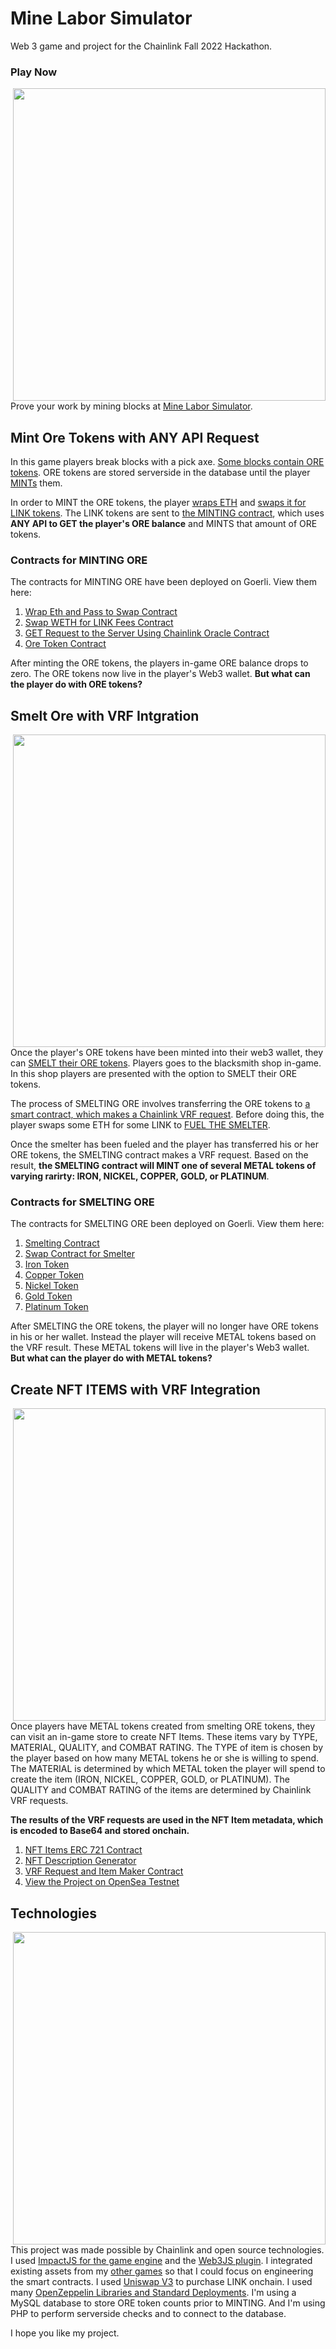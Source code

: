 # Mine Labor Simulator
Web 3 game and project for the Chainlink Fall 2022 Hackathon. 

<h3>Play Now</h3>

<img src='https://minelaborsimulator.com/images-and-demo/screen-shot-01-min.png' width="500px" align="right"/>

Prove your work by mining blocks at <a href='https://minelaborsimulator.com/' target='_blank'> Mine Labor Simulator</a>. 

<h2>Mint Ore Tokens with ANY API Request</h2>
In this game players break blocks with a pick axe. <a href='https://github.com/Donzo/Mine-Labor-Simulator/blob/main/code/php/check-for-ore.php' target='_blank'>Some blocks contain ORE tokens</a>. ORE tokens are stored serverside in the database until the player <a href='https://github.com/Donzo/Mine-Labor-Simulator/blob/main/code/js/mint-ore.php' target='_blank'>MINTs</a> them. 

In order to MINT the ORE tokens, the player <a href='https://github.com/Donzo/Mine-Labor-Simulator/blob/main/code/sol/eth-wrap-and-swap.sol' target='_blank'>wraps ETH</a> and <a href='https://github.com/Donzo/Mine-Labor-Simulator/blob/main/code/sol/buyLink.sol' target='_blank'>swaps it for LINK tokens</a>. The LINK tokens are sent to <a href='https://github.com/Donzo/Mine-Labor-Simulator/blob/main/code/sol/oreQueryAndMint.%10sol' target='_blank'>the MINTING contract</a>, which uses <strong>ANY API to GET the player's ORE balance</strong> and MINTS that amount of ORE tokens. 

<h3>Contracts for MINTING ORE</h3>

The contracts for MINTING ORE have been deployed on Goerli. View them here:

1. <a href='https://goerli.etherscan.io/address/0xd14cCfdA73b3b9e98f872dC51aA05B5b80D900C4#code' target='_blank'>Wrap Eth and Pass to Swap Contract</a>
2. <a href='https://goerli.etherscan.io/address/0xD35c9101485A56A171c038282132556a95504A6E#code' target='_blank'>Swap WETH for LINK Fees Contract</a>
3. <a href='https://goerli.etherscan.io/address/0x0701dba7588e9908c12d88d14aa02297354f9e11#code' target='_blank'>GET Request to the Server Using Chainlink Oracle Contract</a>
4. <a href='https://goerli.etherscan.io/address/0x92C92a9E71a6CFcd39B621eb66804Ac28186849F#code' target='_blank'>Ore Token Contract</a>

After minting the ORE tokens, the players in-game ORE balance drops to zero. The ORE tokens now live in the player's Web3 wallet. <strong>But what can the player do with ORE tokens?</strong>


<h2>Smelt Ore with VRF Intgration</h2>

<img src='https://minelaborsimulator.com/images-and-demo/screen-shot-02-min.png' width="500px" align="right"/>

Once the player's ORE tokens have been minted into their web3 wallet, they can <a href='https://github.com/Donzo/Mine-Labor-Simulator/blob/main/code/js/smelt-ore.php' target='_blank'>SMELT their ORE tokens</a>. Players goes to the blacksmith shop in-game. In this shop players are presented with the option to SMELT their ORE tokens.  

The process of SMELTING ORE involves transferring the ORE tokens to <a href='https://github.com/Donzo/Mine-Labor-Simulator/blob/main/code/sol/smelter.sol' target='_blank'>a smart contract, which makes a Chainlink VRF request</a>. Before doing this, the player swaps some ETH for some LINK to <a href='https://github.com/Donzo/Mine-Labor-Simulator/blob/main/code/sol/load-smelter.sol' target='_blank'>FUEL THE SMELTER</a>.

Once the smelter has been fueled and the player has transferred his or her ORE tokens, the SMELTING contract makes a VRF request. Based on the result, <strong>the SMELTING contract will MINT one of several METAL tokens of varying rarirty: IRON, NICKEL, COPPER, GOLD, or PLATINUM</strong>.

<h3>Contracts for SMELTING ORE</h3>

The contracts for SMELTING ORE been deployed on Goerli. View them here:

1. <a href='https://goerli.etherscan.io/address/0x9f659da618419a3baddb9a2a9cb2bb8a1584237f#code' target='_blank'>Smelting Contract</a>
2. <a href='https://goerli.etherscan.io/address/0x91fe1517fdf17ae2c338602d14a3e156013e61d2#code' target='_blank'>Swap Contract for Smelter</a>
3. <a href='https://goerli.etherscan.io/address/0xd020ee009eba367b279546c9ed47ba49a0bcb159#code' target='_blank'>Iron Token</a>
4. <a href='https://goerli.etherscan.io/address/0x07fc989b730fd2f6fe72c9a3294213cea3da768e#code' target='_blank'>Copper Token</a>
5. <a href='https://goerli.etherscan.io/address/0x2efe634fad801a68b86bbbf153935fd6222a1236#code' target='_blank'>Nickel Token</a>
6. <a href='https://goerli.etherscan.io/address/0x01f1fb3293546e257c7fa94ff04b5ab314bdee50#code' target='_blank'>Gold Token</a>
7. <a href='https://goerli.etherscan.io/address/0xffb97dc57c5d891560aae5af5460fcf69a217e64#code' target='_blank'>Platinum Token</a>

After SMELTING the ORE tokens, the player will no longer have ORE tokens in his or her wallet. Instead the player will receive METAL tokens based on the VRF result. These METAL tokens will live in the player's Web3 wallet. <strong>But what can the player do with METAL tokens?</strong>

<h2>Create NFT ITEMS with VRF Integration</h2>

<img src='https://minelaborsimulator.com/images-and-demo/screen-shot-03-min.png' width="500px" align="right"/>

Once players have METAL tokens created from smelting ORE tokens, they can visit an in-game store to create NFT Items. These items vary by TYPE, MATERIAL, QUALITY, and COMBAT RATING. The TYPE of item is chosen by the player based on how many METAL tokens he or she is willing to spend. The MATERIAL is determined by which METAL token the player will spend to create the item (IRON, NICKEL, COPPER, GOLD, or PLATINUM). The QUALITY and COMBAT RATING of the items are determined by Chainlink VRF requests. 

<strong>The results of the VRF requests are used in the NFT Item metadata, which is encoded to Base64 and stored onchain.</strong> 


1. <a href='https://goerli.etherscan.io/address/0x54630734636ba61dd1ede7e4481ab0f36abbdf0d#code' target='_blank'>NFT Items ERC 721 Contract</a>
2. <a href='https://goerli.etherscan.io/address/0xe93fdfab027cb135ef2d8419214498918b7d98e4#code' target='_blank'>NFT Description Generator</a>
3. <a href='https://goerli.etherscan.io/address/0x232ec3316bebcdf62f8ad81f1e1ee9d5ca8898da#code' target='_blank'>VRF Request and Item Maker Contract</a>
4. <a href='https://testnets.opensea.io/collection/mine-labor-simulator' target='_blank'>View the Project on OpenSea Testnet</a>

<h2>Technologies</h2>

<img src='https://minelaborsimulator.com/images-and-demo/screen-shot-06-min.png' width="500px" align="right"/>

This project was made possible by Chainlink and open source technologies. I used <a href='https://github.com/phoboslab/Impact'>ImpactJS for the game engine</a> and the <a href='https://github.com/web3/web3.js'>Web3JS plugin</a>. I integrated existing assets from my <a href='https://ereadinggames.com/'>other games</a> so that I could focus on engineering the smart contracts. I used <a href='https://github.com/Uniswap/v3-core' target='_blank'>Uniswap V3</a> to purchase LINK onchain. I used many <a href='https://github.com/OpenZeppelin/openzeppelin-contracts' target='_blank'>OpenZeppelin Libraries and Standard Deployments</a>. I'm using a MySQL database to store ORE token counts prior to MINTING. And I'm using PHP to perform serverside checks and to connect to the database.


I hope you like my project.
